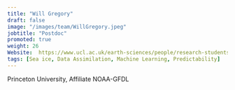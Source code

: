 ```yaml
---
title: "Will Gregory"
draft: false
image: "/images/team/WillGregory.jpeg"
jobtitle: "Postdoc"
promoted: true
weight: 26
Website:  https://www.ucl.ac.uk/earth-sciences/people/research-students/william-gregory
tags: [Sea ice, Data Assimilation, Machine Learning, Predictability]
---
```



Princeton University, Affiliate NOAA-GFDL
